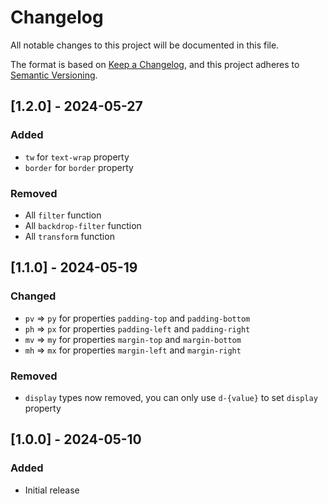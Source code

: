 # Changelog

All notable changes to this project will be documented in this file.

The format is based on [Keep a Changelog](https://keepachangelog.com/en/1.1.0/),
and this project adheres to [Semantic Versioning](https://semver.org/spec/v2.0.0.html).

## [1.2.0] - 2024-05-27

### Added

- `tw` for `text-wrap` property
- `border` for `border` property

### Removed

- All `filter` function
- All `backdrop-filter` function
- All `transform` function

## [1.1.0] - 2024-05-19

### Changed

- `pv` => `py` for properties `padding-top` and `padding-bottom`
- `ph` => `px` for properties `padding-left` and `padding-right`
- `mv` => `my` for properties `margin-top` and `margin-bottom`
- `mh` => `mx` for properties `margin-left` and `margin-right`

### Removed

- `display` types now removed, you can only use `d-{value}` to set `display` property

## [1.0.0] - 2024-05-10

### Added

- Initial release
